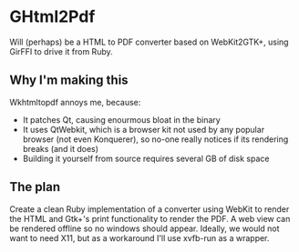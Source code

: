# GHtml2Pdf

Will (perhaps) be a HTML to PDF converter based on WebKit2GTK+, using GirFFI to
drive it from Ruby.

## Why I'm making this

Wkhtmltopdf annoys me, because:

* It patches Qt, causing enourmous bloat in the binary
* It uses QtWebkit, which is a browser kit not used by any popular browser (not
  even Konquerer), so no-one really notices if its rendering breaks (and it
  does)
* Building it yourself from source requires several GB of disk space

## The plan

Create a clean Ruby implementation of a converter using WebKit to render the
HTML and Gtk+'s print functionality to render the PDF. A web view can be
rendered offline so no windows should appear. Ideally, we would not want to
need X11, but as a workaround I'll use xvfb-run as a wrapper.
